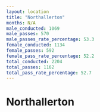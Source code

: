 ```yaml
---
layout: location
title: "Northallerton"
months: N/A
male_conducted: 1069
male_passes: 570
male_passes_rate_percentage: 53.3
female_conducted: 1134
female_passes: 592
female_pass_rate_percentage: 52.2
total_conducted: 2204
total_passes: 1162
total_pass_rate_percentage: 52.7
---
```


# Northallerton
